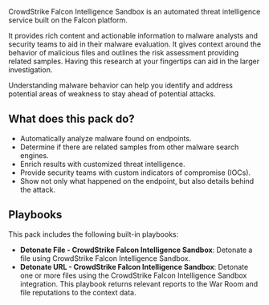 CrowdStrike Falcon Intelligence Sandbox is an automated threat intelligence service built on the Falcon platform.

It provides rich content and actionable information to malware analysts and security teams to aid in their malware evaluation. It gives context around the behavior of malicious files and outlines the risk assessment providing related samples. Having this research at your fingertips can aid in the larger investigation.

Understanding malware behavior can help you identify and address potential areas of weakness to stay ahead of potential attacks. 

## What does this pack do?

- Automatically analyze malware found on endpoints.
- Determine if there are related samples from other malware search engines.
- Enrich results with customized threat intelligence.
- Provide security teams with custom indicators of compromise (IOCs).
- Show not only what happened on the endpoint, but also details behind the attack.


## Playbooks

This pack includes the following built-in playbooks:

- **Detonate File - CrowdStrike Falcon Intelligence Sandbox**: Detonate a file using CrowdStrike Falcon Intelligence Sandbox.
- **Detonate URL - CrowdStrike Falcon Intelligence Sandbox**: Detonate one or more files using the CrowdStrike Falcon Intelligence Sandbox integration. This playbook returns relevant reports to the War Room and file reputations to the context data.
